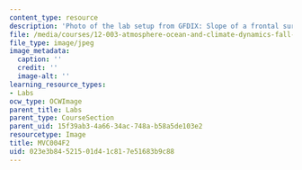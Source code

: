 ```yaml
---
content_type: resource
description: 'Photo of the lab setup from GFDIX: Slope of a frontal surface.'
file: /media/courses/12-003-atmosphere-ocean-and-climate-dynamics-fall-2008/023e3b84521501d41c817e51683b9c88_MVC004F2.jpg
file_type: image/jpeg
image_metadata:
  caption: ''
  credit: ''
  image-alt: ''
learning_resource_types:
- Labs
ocw_type: OCWImage
parent_title: Labs
parent_type: CourseSection
parent_uid: 15f39ab3-4a66-34ac-748a-b58a5de103e2
resourcetype: Image
title: MVC004F2
uid: 023e3b84-5215-01d4-1c81-7e51683b9c88
---
```


